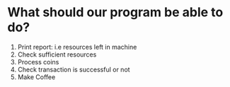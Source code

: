 # What should our program be able to do?
1. Print report: i.e resources left in machine
2. Check sufficient resources
3. Process coins
4. Check transaction is successful or not
5. Make Coffee
